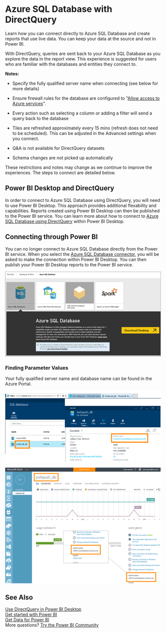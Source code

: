 ﻿<properties 
   pageTitle="Azure SQL Database with DirectQuery"
   description="Azure SQL Database with DirectQuery"
   services="powerbi" 
   documentationCenter="" 
   authors="guyinacube" 
   manager="mblythe" 
   backup=""
   editor=""
   tags=""
   qualityFocus="no"
   qualityDate=""/>
 
<tags
   ms.service="powerbi"
   ms.devlang="NA"
   ms.topic="article"
   ms.tgt_pltfrm="NA"
   ms.workload="powerbi"
   ms.date="04/12/2017"
   ms.author="asaxton"/>
# Azure SQL Database with DirectQuery

Learn how you can connect directly to Azure SQL Database and create reports that use live data. You can keep your data at the source and not in Power BI.

With DirectQuery, queries are sent back to your Azure SQL Database as you explore the data in the report view. This experience is suggested for users who are familiar with the databases and entities they connect to.

**Notes:**

- Specify the fully qualified server name when connecting (see below for more details)

- Ensure firewall rules for the database are configured to "[Allow access to Azure services](https://msdn.microsoft.com/library/azure/ee621782.aspx)".

- Every action such as selecting a column or adding a filter will send a query back to the database

- Tiles are refreshed approximately every 15 mins (refresh does not need to be scheduled). This can be adjusted in the Advanced settings when you connect.

- Q&A is not available for DirectQuery datasets

- Schema changes are not picked up automatically

These restrictions and notes may change as we continue to improve the experiences. The steps to connect are detailed below. 

## Power BI Desktop and DirectQuery

In order to connect to Azure SQL Database using DirectQuery, you will need to use Power BI Desktop. This approach provides additional flexability and capabilities. Reports created using Power BI Desktop can then be published to the Power BI service. You can learn more about how to connect to [Azure SQL Database using DirectQuery](powerbi-desktop-use-directquery.md) within Power BI Desktop. 

## Connecting through Power BI

You can no longer connect to Azure SQL Database directly from the Power BI service. When you select the [Azure SQL Database connector](https://app.powerbi.com/getdata/bigdata/azure-sql-database-with-live-connect), you will be asked to make the connection within Power BI Desktop. You can then publish your Power BI Desktop reports to the Power BI service. 

![](media/powerbi-azure-sql-database-with-directquery/azure-sql-database-in-power-bi.png)

### Finding Parameter Values

Your fully qualified server name and database name can be found in the Azure Portal.

![](media/powerbi-azure-sql-database-with-directquery/AzurePortNew_update.png)


![](media/powerbi-azure-sql-database-with-directquery/AzurePortal_update.png)

## See Also

[Use DirectQuery in Power BI Desktop](powerbi-desktop-use-directquery.md)  
[Get started with Power BI](powerbi-service-get-started.md)  
[Get Data for Power BI](powerbi-service-get-data.md)  
More questions? [Try the Power BI Community](http://community.powerbi.com/)